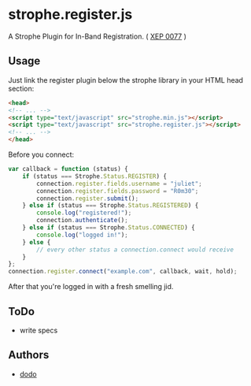 # strophe.register.js

A Strophe Plugin for In-Band Registration.
( [XEP 0077](http://xmpp.org/extensions/xep-0077.html) )

## Usage

Just link the register plugin below the strophe library in your HTML head section:

``` html
<head>
<!-- ... -->
<script type="text/javascript" src="strophe.min.js"></script>
<script type="text/javascript" src="strophe.register.js"></script>
<!-- ... -->
</head>
```

Before you connect:

``` javascript
var callback = function (status) {
    if (status === Strophe.Status.REGISTER) {
        connection.register.fields.username = "juliet";
        connection.register.fields.password = "R0m30";
        connection.register.submit();
    } else if (status === Strophe.Status.REGISTERED) {
        console.log("registered!");
        connection.authenticate();
    } else if (status === Strophe.Status.CONNECTED) {
        console.log("logged in!");
    } else {
        // every other status a connection.connect would receive
    }
};
connection.register.connect("example.com", callback, wait, hold);
```

After that you're logged in with a fresh smelling jid.

## ToDo

- write specs

## Authors

- [dodo](https://github.com/dodo) 
